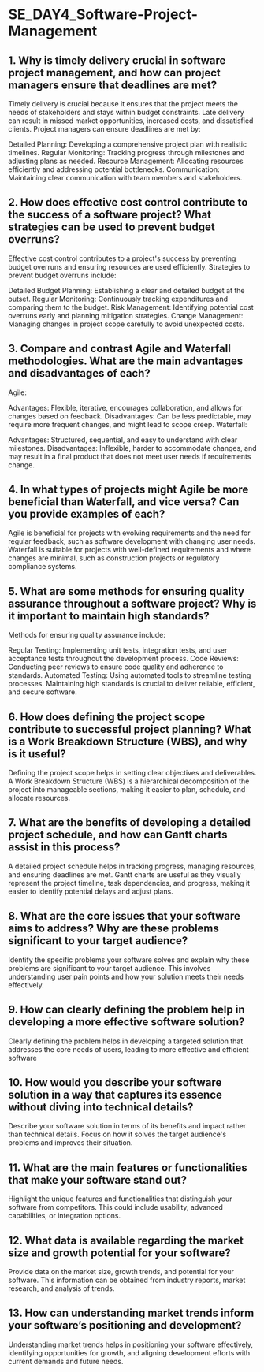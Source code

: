 # SE_DAY4_Software-Project-Management
## 1. Why is timely delivery crucial in software project management, and how can project managers ensure that deadlines are met?
Timely delivery is crucial because it ensures that the project meets the needs of stakeholders and stays within budget constraints. Late delivery can result in missed market opportunities, increased costs, and dissatisfied clients. Project managers can ensure deadlines are met by:

Detailed Planning: Developing a comprehensive project plan with realistic timelines.
Regular Monitoring: Tracking progress through milestones and adjusting plans as needed.
Resource Management: Allocating resources efficiently and addressing potential bottlenecks.
Communication: Maintaining clear communication with team members and stakeholders.

## 2. How does effective cost control contribute to the success of a software project? What strategies can be used to prevent budget overruns?
Effective cost control contributes to a project's success by preventing budget overruns and ensuring resources are used efficiently. Strategies to prevent budget overruns include:

Detailed Budget Planning: Establishing a clear and detailed budget at the outset.
Regular Monitoring: Continuously tracking expenditures and comparing them to the budget.
Risk Management: Identifying potential cost overruns early and planning mitigation strategies.
Change Management: Managing changes in project scope carefully to avoid unexpected costs.

## 3. Compare and contrast Agile and Waterfall methodologies. What are the main advantages and disadvantages of each?
Agile:

Advantages: Flexible, iterative, encourages collaboration, and allows for changes based on feedback.
Disadvantages: Can be less predictable, may require more frequent changes, and might lead to scope creep.
Waterfall:

Advantages: Structured, sequential, and easy to understand with clear milestones.
Disadvantages: Inflexible, harder to accommodate changes, and may result in a final product that does not meet user needs if requirements change.

## 4. In what types of projects might Agile be more beneficial than Waterfall, and vice versa? Can you provide examples of each?
Agile is beneficial for projects with evolving requirements and the need for regular feedback, such as software development with changing user needs.
Waterfall is suitable for projects with well-defined requirements and where changes are minimal, such as construction projects or regulatory compliance systems.

## 5. What are some methods for ensuring quality assurance throughout a software project? Why is it important to maintain high standards?

Methods for ensuring quality assurance include:

Regular Testing: Implementing unit tests, integration tests, and user acceptance tests throughout the development process.
Code Reviews: Conducting peer reviews to ensure code quality and adherence to standards.
Automated Testing: Using automated tools to streamline testing processes. Maintaining high standards is crucial to deliver reliable, efficient, and secure software.
## 6. How does defining the project scope contribute to successful project planning? What is a Work Breakdown Structure (WBS), and why is it useful?
Defining the project scope helps in setting clear objectives and deliverables. A Work Breakdown Structure (WBS) is a hierarchical decomposition of the project into manageable sections, making it easier to plan, schedule, and allocate resources.

## 7. What are the benefits of developing a detailed project schedule, and how can Gantt charts assist in this process?

A detailed project schedule helps in tracking progress, managing resources, and ensuring deadlines are met. Gantt charts are useful as they visually represent the project timeline, task dependencies, and progress, making it easier to identify potential delays and adjust plans.

## 8. What are the core issues that your software aims to address? Why are these problems significant to your target audience?
Identify the specific problems your software solves and explain why these problems are significant to your target audience. This involves understanding user pain points and how your solution meets their needs effectively.

## 9. How can clearly defining the problem help in developing a more effective software solution?
Clearly defining the problem helps in developing a targeted solution that addresses the core needs of users, leading to more effective and efficient software

## 10. How would you describe your software solution in a way that captures its essence without diving into technical details?

Describe your software solution in terms of its benefits and impact rather than technical details. Focus on how it solves the target audience's problems and improves their situation.

## 11. What are the main features or functionalities that make your software stand out?

Highlight the unique features and functionalities that distinguish your software from competitors. This could include usability, advanced capabilities, or integration options.

## 12. What data is available regarding the market size and growth potential for your software?

Provide data on the market size, growth trends, and potential for your software. This information can be obtained from industry reports, market research, and analysis of trends.

## 13. How can understanding market trends inform your software’s positioning and development?

Understanding market trends helps in positioning your software effectively, identifying opportunities for growth, and aligning development efforts with current demands and future needs.
